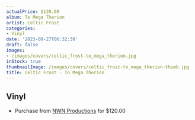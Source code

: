 ```yaml
---
actualPrice: $120.00
album: To Mega Therion
artist: Celtic Frost
categories:
- Vinyl
date: '2023-09-27T06:32:30'
draft: false
images:
- /images/covers/celtic_frost-to_mega_therion.jpg
inStock: true
thumbnailImage: /images/covers/celtic_frost-to_mega_therion-thumb.jpg
title: Celtic Frost - To Mega Therion
---
```


## Vinyl
* Purchase from [NWN Productions](http://shop.nwnprod.com/index.php?route=product/product&path=75&product_id=40417&sort=pd.name&order=ASC) for $120.00

